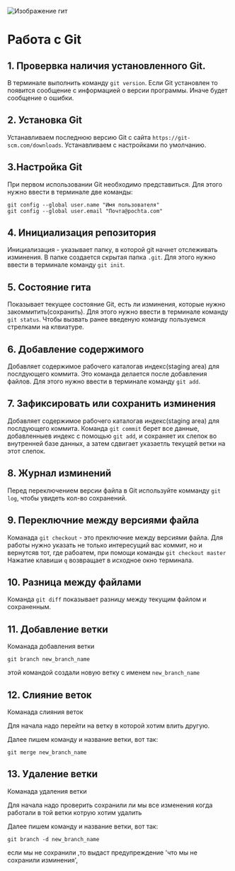![Изображение гит](git.jpeg)
# Работа с Git

## 1. Провервка наличия установленного Git.
В терминале выполнить команду `git version`.
Если Git установлен то появится сообщение 
с информацией о версии программы.
Иначе будет сообщение о ошибки.

##  2. Установка Git
Устанавливаем последнюю версию Git c cайта 
`https://git-scm.com/downloads`.
Устанавливаем с настройками по умолчанию.

## 3.Настройка Git
При первом иcпользовании Git необходимо представиться. Для этого нужно
ввести в терминале две команды: 

```
git config --global user.name "Имя пользователя"
git config --global user.email "Почта@pochta.com"
```
## 4. Инициализация репозитория
Инициализация - указывает папку, в которой git начнет отслеживать изминения. 
В папке создается скрытая папка `.git`.
Для этого нужно ввести в терминале команду `git init`.

## 5. Состояние гита
Показывает текущее состояние Git, есть ли изминения, которые нужно закоммитить(сохранить). 
Для этого нужно ввести в терминале команду `git status`.
Чтобы вызвать ранее введеную команду пользуемся стрелками на клвиатуре.

## 6. Добавление содержимого
Добавляет содержимое рабочего каталогав индекс(staging area) для послдующего коммита.
Это команда делается после добавления файлов.
Для этого нужно ввести в терминале команду `git add`.

## 7. Зафиксировать или сохранить изминения
Добавляет содержимое рабочего каталогав индекс(staging area) для послдующего коммита.
Команда `git commit` берет все данные, добавленныев индекс с помощью `git add`, и сохраняет их слепок во внутренней базе данных, а затем сдвигает указаетль текущей ветки на этот слепок. 

## 8. Журнал изминений
Перед переключением версии файла в Git используйте комманду `git log`, чтобы увидеть кол-во сохранений. 

## 9. Переключние между версиями файла
Команада `git checkout` - это преключние между версиями файла. Для работы нужно указать не только интересущий вас коммит, но и вернутсяв тот, где рабоатем, при помощи команды `git checkout master` 
 Нажатие клавиши `q` возвращает в исходное окно терминала. 

## 10. Разница между файлами
Команда `git diff` показывает разницу между текущим файлом и сохраненным. 

## 11. Добавление ветки
Команада добавления ветки 
```
git branch new_branch_name
```
этой командой создали новую ветку с именем `new_branch_name`

## 12. Слияние веток
Команада слияния веток  

Для начала надо перейти на ветку в которой хотим влить другую.

Далее пишем команду и название ветки, вот так: 
```
git merge new_branch_name
``` 

## 13. Удаление ветки
Команада удаления ветки  

Для начала надо проверить сохранили ли мы все изменения когда работали в той ветки котрую хотим удалить

Далее пишем команду и название ветки, вот так: 
```
git branch -d new_branch_name
```
если мы не сохранили ,то выдаст предупреждение 'что мы не сохранили изминения', 